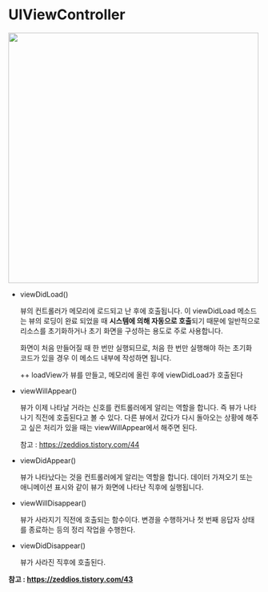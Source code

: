 # UIViewController

<img width="500" src="https://t1.daumcdn.net/cfile/tistory/2613D13C58C64DE32C">

- viewDidLoad()  

  뷰의 컨트롤러가 메모리에 로드되고 난 후에 호출됩니다. 이 viewDidLoad 메소드는 뷰의 로딩이 완료 되었을 때 **시스템에 의해 자동으로 호출**되기 때문에 일반적으로 리소스를 초기화하거나 초기 화면을 구성하는 용도로 주로 사용합니다.

  화면이 처음 만들어질 때 한 번만 실행되므로, 처음 한 번만 실행해야 하는 초기화 코드가 있을 경우 이 메소드 내부에 작성하면 됩니다. 

   ++ loadView가 뷰를 만들고, 메모리에 올린 후에 viewDidLoad가 호출된다

- viewWillAppear()  

  뷰가 이제 나타날 거라는 신호를 컨트롤러에게 알리는 역할을 합니다. 즉 뷰가 나타나기 직전에 호출된다고 볼 수 있다. 다른 뷰에서 갔다가 다시 돌아오는 상황에 해주고 싶은 처리가 있을 때는 viewWillAppear에서 해주면 된다.

  참고 : https://zeddios.tistory.com/44

- viewDidAppear()  

  뷰가 나타났다는 것을 컨트롤러에게 알리는 역할을 합니다. 데이터 가져오기 또는 애니메이션 표시와 같이 뷰가 화면에 나타난 직후에 실행됩니다.

- viewWillDisappear()  

  뷰가 사라지기 직전에 호출되는 함수이다. 변경을 수행하거나 첫 번째 응답자 상태를 종료하는 등의 정리 작업을 수행한다. 

- viewDidDisappear()  

  뷰가 사라진 직후에 호출된다.


**참고 : https://zeddios.tistory.com/43**




